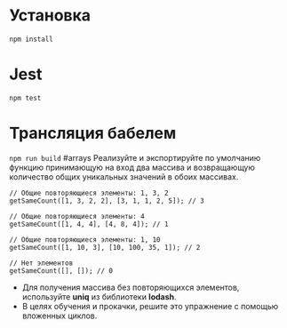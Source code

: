 # Установка
`npm install`
# Jest
`npm test`
# Трансляция бабелем
`npm run build`
#arrays
Реализуйте и экспортируйте по умолчанию функцию принимающую на вход два массива и возвращающую количество общих уникальных значений в обоих массивах.
```
// Общие повторяющиеся элементы: 1, 3, 2
getSameCount([1, 3, 2, 2], [3, 1, 1, 2, 5]); // 3

// Общие повторяющиеся элементы: 4
getSameCount([1, 4, 4], [4, 8, 4]); // 1

// Общие повторяющиеся элементы: 1, 10
getSameCount([1, 10, 3], [10, 100, 35, 1]); // 2

// Нет элементов
getSameCount([], []); // 0
```
* Для получения массива без повторяющихся элементов, используйте **uniq** из библиотеки **lodash**.
* В целях обучения и прокачки, решите это упражнение с помощью вложенных циклов.